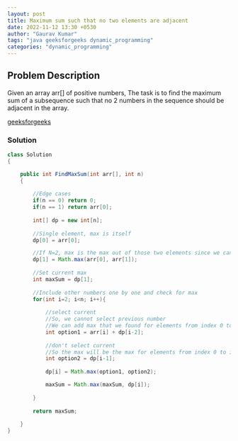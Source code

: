 ```yaml
---
layout: post
title: Maximum sum such that no two elements are adjacent
date: 2022-11-12 13:30 +0530
author: "Gaurav Kumar"
tags: "java geeksforgeeks dynamic_programming"
categories: "dynamic_programming"
---
```


## Problem Description

Given an array arr[] of positive numbers, The task is to find the maximum sum of a subsequence such that no 2 numbers in the sequence should be adjacent in the array.

[geeksforgeeks](https://www.geeksforgeeks.org/maximum-sum-such-that-no-two-elements-are-adjacent/)  

### Solution

```java
class Solution
{

    public int FindMaxSum(int arr[], int n)
    {
        
        //Edge cases
        if(n == 0) return 0;
        if(n == 1) return arr[0];
        
        int[] dp = new int[n];
        
        //Single element, max is itself
        dp[0] = arr[0];

        //If N=2, max is the max out of those two elements since we cannot select both as they are adjacent
        dp[1] = Math.max(arr[0], arr[1]);
        
        //Set current max
        int maxSum = dp[1];
        
        //Include other numbers one by one and check for max
        for(int i=2; i<n; i++){
            
            //select current
            //So, we cannot select previous number
            //We can add max that we found for elements from index 0 to i-2 -> which is dp[i-2]
            int option1 = arr[i] + dp[i-2];
            
            //don't select current
            //So the max will be the max for elements from index 0 to i-1 -> which is dp[i-1]
            int option2 = dp[i-1];
            
            dp[i] = Math.max(option1, option2);

            maxSum = Math.max(maxSum, dp[i]);
            
        }
        
        return maxSum;
        
    }
}
```
